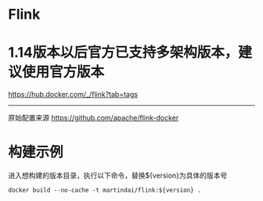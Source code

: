 # Flink

# 1.14版本以后官方已支持多架构版本，建议使用官方版本
https://hub.docker.com/_/flink?tab=tags

---

原始配置来源 https://github.com/apache/flink-docker

# 构建示例

进入想构建的版本目录，执行以下命令，替换${version}为具体的版本号
```
docker build --no-cache -t martindai/flink:${version} .
```

